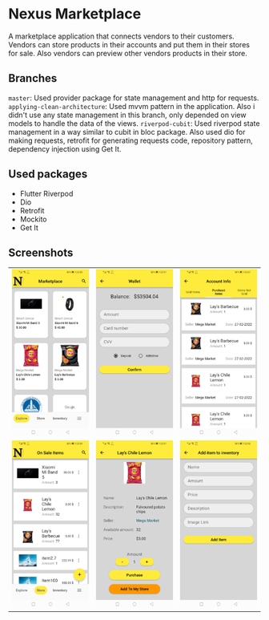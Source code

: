 # Nexus Marketplace

A marketplace application that connects vendors to their customers. Vendors can store products in their accounts and put them in their stores for sale.
Also vendors can preview other vendors products in their store.

## Branches
`master`: Used provider package for state management and http for requests.
`applying-clean-architecture`: Used mvvm pattern in the application. Also i didn't use any state management in this branch, only depended on view models to handle the data of the views.
`riverpod-cubit`: Used riverpod state management in a way similar to cubit in bloc package.
Also used dio for making requests, retrofit for generating requests code, repository pattern, dependency injection using Get It.

## Used packages
* Flutter Riverpod
* Dio
* Retrofit
* Mockito
* Get It

## Screenshots
||||
|-|-|-|
|![](./nexus_photos/1.jpg)|![](./nexus_photos/4.jpg)|![](./nexus_photos/3.jpg)|
|![](./nexus_photos/2.jpg)|![](./nexus_photos/5.jpg)|![](./nexus_photos/6.jpg)|